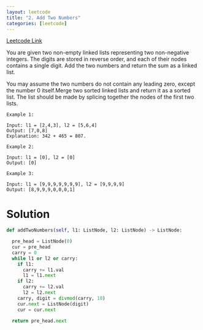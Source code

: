```yaml
---
layout: leetcode
title: "2. Add Two Numbers"
categories: [leetcode]
---
```


[Leetcode Link](https://leetcode.com/problems/add-two-numbers/)

You are given two non-empty linked lists representing two non-negative integers. The digits are stored in reverse order, and each of their nodes contains a single digit. Add the two numbers and return the sum as a linked list.

You may assume the two numbers do not contain any leading zero, except the number 0 itself.Merge two sorted linked lists and return it as a sorted list. The list should be made by splicing together the nodes of the first two lists.

```
Example 1:

Input: l1 = [2,4,3], l2 = [5,6,4]
Output: [7,0,8]
Explanation: 342 + 465 = 807.

Example 2:

Input: l1 = [0], l2 = [0]
Output: [0]

Example 3:

Input: l1 = [9,9,9,9,9,9,9], l2 = [9,9,9,9]
Output: [8,9,9,9,0,0,0,1]
```

# Solution

```python
def addTwoNumbers(self, l1: ListNode, l2: ListNode) -> ListNode:

  pre_head = ListNode(0)
  cur = pre_head
  carry = 0
  while l1 or l2 or carry:
    if l1:
      carry += l1.val
      l1 = l1.next
    if l2:
      carry += l2.val
      l2 = l2.next
    carry, digit = divmod(carry, 10) 
    cur.next = ListNode(digit)
    cur = cur.next
  
  return pre_head.next
```